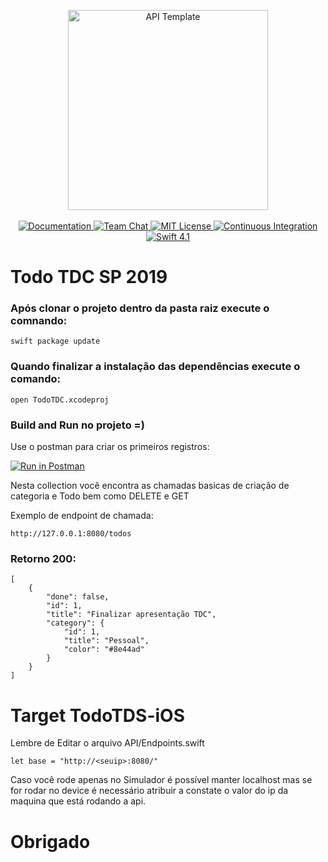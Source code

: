 <p align="center">
    <img src="https://user-images.githubusercontent.com/1342803/36623515-7293b4ec-18d3-11e8-85ab-4e2f8fb38fbd.png" width="320" alt="API Template">
    <br>
    <br>
    <a href="http://docs.vapor.codes/3.0/">
        <img src="http://img.shields.io/badge/read_the-docs-2196f3.svg" alt="Documentation">
    </a>
    <a href="https://discord.gg/vapor">
        <img src="https://img.shields.io/discord/431917998102675485.svg" alt="Team Chat">
    </a>
    <a href="LICENSE">
        <img src="http://img.shields.io/badge/license-MIT-brightgreen.svg" alt="MIT License">
    </a>
    <a href="https://circleci.com/gh/vapor/api-template">
        <img src="https://circleci.com/gh/vapor/api-template.svg?style=shield" alt="Continuous Integration">
    </a>
    <a href="https://swift.org">
        <img src="http://img.shields.io/badge/swift-4.1-brightgreen.svg" alt="Swift 4.1">
    </a>
</p>


# Todo TDC SP 2019

### Após clonar o projeto dentro da pasta raiz execute o comnando:

`swift package update`

### Quando finalizar a instalação das dependências execute o comando:

`open TodoTDC.xcodeproj`

### Build and Run no projeto =)



Use o postman para criar os primeiros registros:


[![Run in Postman](https://run.pstmn.io/button.svg)](https://app.getpostman.com/run-collection/c8dc76e401bea412d275)

Nesta collection você encontra as chamadas basicas de criação de categoria e Todo bem como DELETE e GET

Exemplo de endpoint de chamada:

`http://127.0.0.1:8080/todos`


### Retorno 200:

```
[
    {
        "done": false,
        "id": 1,
        "title": "Finalizar apresentação TDC",
        "category": {
            "id": 1,
            "title": "Pessoal",
            "color": "#8e44ad"
        }
    }
]
```

# Target TodoTDS-iOS

Lembre de Editar o arquivo API/Endpoints.swift

`let base = "http://<seuip>:8080/"`

Caso você rode apenas no Simulador é possível manter localhost mas se for rodar no device é necessário atribuir a constate o valor do ip da maquina que está rodando a api.



# Obrigado


